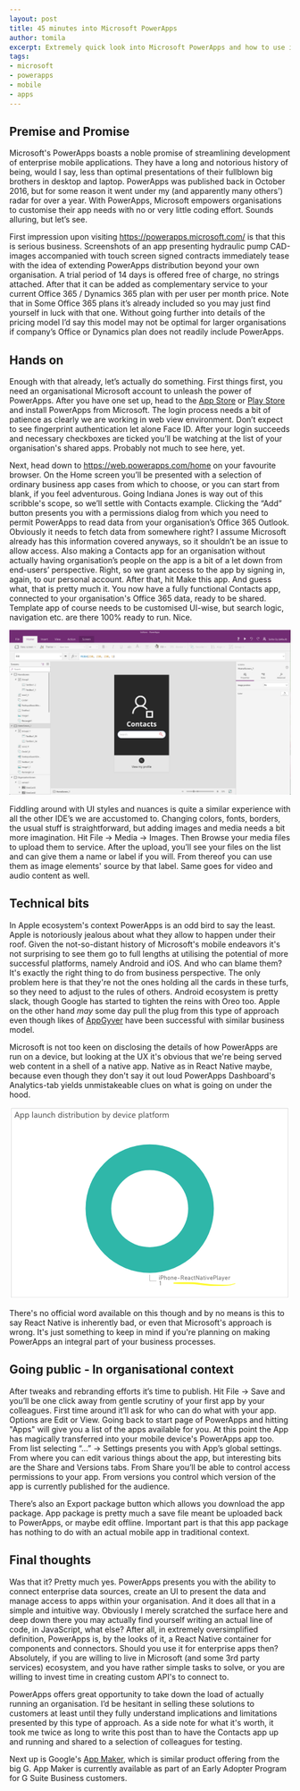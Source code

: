 ```yaml
---
layout: post
title: 45 minutes into Microsoft PowerApps
author: tomila
excerpt: Extremely quick look into Microsoft PowerApps and how to use it to create enterprise apps
tags:
- microsoft
- powerapps
- mobile
- apps
---
```


## Premise and Promise

Microsoft's PowerApps boasts a noble promise of streamlining development of enterprise mobile applications. They have a long and notorious history of being, would I say, less than optimal presentations of their fullblown big brothers in desktop and laptop. PowerApps was published back in October 2016, but for some reason it went under my (and apparently many others') radar for over a year. With PowerApps, Microsoft empowers organisations to customise their app needs with no or very little coding effort. Sounds alluring, but let’s see.

First impression upon visiting https://powerapps.microsoft.com/ is that this is serious business. Screenshots of an app presenting hydraulic pump CAD-images accompanied with touch screen signed contracts immediately tease with the idea of extending PowerApps distribution beyond your own organisation. A trial period of 14 days is offered free of charge, no strings attached. After that it can be added as complementary service to your current Office 365 / Dynamics 365 plan with per user per month price. Note that in Some Office 365 plans it’s already included so you may just find yourself in luck with that one. Without going further into details of the pricing model I’d say this model may not be optimal for larger organisations if company’s Office or Dynamics plan does not readily include PowerApps.

## Hands on

Enough with that already, let’s actually do something. First things first, you need an organisational Microsoft account to unleash the power of PowerApps. After you have one set up, head to the [App Store](https://itunes.apple.com/app/id1047318566) or [Play Store](https://play.google.com/store/apps/details?id=com.microsoft.msapps&hl=en) and install PowerApps from Microsoft. The login process needs a bit of patience as clearly we are working in web view environment. Don’t expect to see fingerprint authentication let alone Face ID. After your login succeeds and necessary checkboxes are ticked you’ll be watching at the list of your organisation's shared apps. Probably not much to see here, yet.

Next, head down to https://web.powerapps.com/home on your favourite browser. On the Home screen you’ll be presented with a selection of ordinary business app cases from which to choose, or you can start from blank, if you feel adventurous. Going Indiana Jones is way out of this scribble's scope, so we’ll settle with Contacts example. Clicking the “Add” button presents you with a permissions dialog from which you need to permit PowerApps to read data from your organisation’s Office 365 Outlook. Obviously it needs to fetch data from somewhere right? I assume Microsoft already has this information covered anyways, so it shouldn’t be an issue to allow access. Also making a Contacts app for an organisation without actually having organisation’s people on the app is a bit of a let down from end-users’ perspective. Right, so we grant access to the app by signing in, again, to our personal account. After that, hit Make this app. And guess what, that is pretty much it. You now have a fully functional Contacts app, connected to your organisation's Office 365 data, ready to be shared. Template app of course needs to be customised UI-wise, but search logic, navigation etc. are there 100% ready to run. Nice.

![](/img/powerapps/contacts-app-editor.png)

Fiddling around with UI styles and nuances is quite a similar experience with all the other IDE’s we are accustomed to. Changing colors, fonts, borders, the usual stuff is straightforward, but adding images and media needs a bit more imagination. Hit File -> Media -> Images. Then Browse your media files to upload them to service. After the upload, you’ll see your files on the list and can give them a name or label if you will. From thereof you can use them as image elements' source by that label. Same goes for video and audio content as well.

## Technical bits

In Apple ecosystem's context PowerApps is an odd bird to say the least. Apple is notoriously jealous about what they allow to happen under their roof. Given the not-so-distant history of Microsoft's mobile endeavors it's not surprising to see them go to full lengths at utilising the potential of more successful platforms, namely Android and iOS. And who can blame them? It's exactly the right thing to do from business perspective. The only problem here is that they're not the ones holding all the cards in these turfs, so they need to adjust to the rules of others. Android ecosystem is pretty slack, though Google has started to tighten the reins with Oreo too. Apple on the other hand _may_ some day pull the plug from this type of approach even though likes of [AppGyver](https://www.appgyver.fi) have been successful with similar business model. 

Microsoft is not too keen on disclosing the details of how PowerApps are run on a device, but looking at the UX it's obvious that we're being served web content in a shell of a native app. Native as in React Native maybe, because even though they don't say it out loud PowerApps Dashboard's Analytics-tab yields unmistakeable clues on what is going on under the hood.

![](/img/powerapps/powerapps-dashboard.png)

There's no official word available on this though and by no means is this to say React Native is inherently bad, or even that Microsoft's approach is wrong. It's just something to keep in mind if you're planning on making PowerApps an integral part of your business processes.

## Going public - In organisational context

After tweaks and rebranding efforts it’s time to publish. Hit File -> Save and you’ll be one click away from gentle scrutiny of your first app by your colleagues.  First time around it’ll ask for who can do what with your app. Options are Edit or View. Going back to start page of PowerApps and hitting "Apps" will give you a list of the apps available for you. At this point the App has magically transferred into your mobile device's PowerApps app too. From list selecting “…” -> Settings presents you with App’s global settings. From where you can edit various things about the app, but interesting bits are the Share and Versions tabs. From Share you’ll be able to control access permissions to your app. From versions you control which version of the app is currently published for the audience. 

There’s also an Export package button which allows you download the app package. App package is pretty much a save file meant be uploaded back to PowerApps, or maybe edit offline. Important part is that this app package has nothing to do with an actual mobile app in traditional context.

## Final thoughts

Was that it? Pretty much yes. PowerApps presents you with the ability to connect enterprise data sources, create an UI to present the data and manage access to apps within your organisation. And it does all that in a simple and intuitive way. Obviously I merely scratched the surface here and deep down there you may actually find yourself writing an actual line of code, in JavaScript, what else? After all, in extremely oversimplified definition, PowerApps is, by the looks of it, a React Native container for components and connectors. Should you use it for enterprise apps then? Absolutely, if you are willing to live in Microsoft (and some 3rd party services) ecosystem, and you have rather simple tasks to solve, or you are willing to invest time in creating custom API's to connect to. 

PowerApps offers great opportunity to take down the load of actually running an organisation. I’d be hesitant in  selling these solutions to customers at least until they fully understand implications and limitations presented by this type of approach. As a side note for what it's worth, it took me twice as long to write this post than to have the Contacts app up and running and shared to a selection of colleagues for testing.

Next up is Google's [App Maker](https://gsuite.google.com/campaigns/index__appmakereap.html), which is similar product offering from the big G. App Maker is currently available as part of an Early Adopter Program for G Suite Business customers.